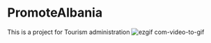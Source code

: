 # PromoteAlbania
This is a project for Tourism administration
![ezgif com-video-to-gif](https://user-images.githubusercontent.com/30394539/45161322-ea3b8400-b1eb-11e8-9dcd-b59de3019baf.gif)
